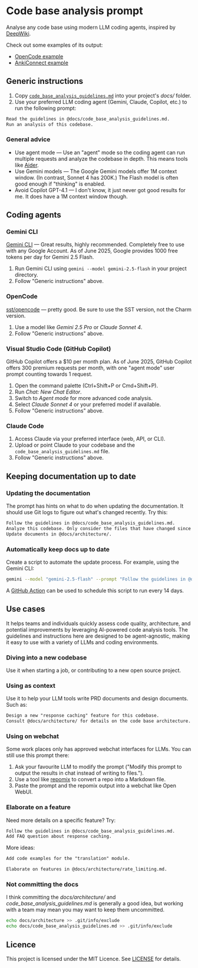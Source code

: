 # Code base analysis prompt

Analyse any code base using modern LLM coding agents, inspired by [DeepWiki](https://deepwiki.com).

Check out some examples of its output:

- [OpenCode example](examples/opencode/index.md)
- [AnkiConnect example](examples/ankiconnect/index.md)

## Generic instructions

1. Copy [`code_base_analysis_guidelines.md`](code_base_analysis_guidelines.md) into your project's _docs/_ folder.
2. Use your preferred LLM coding agent (Gemini, Claude, Copilot, etc.) to run the following prompt:

```markdown
Read the guidelines in @docs/code_base_analysis_guidelines.md.
Run an analysis of this codebase.
```

### General advice

- Use agent mode &mdash; Use an "agent" mode so the coding agent can run multiple requests and analyze the codebase in depth. This means tools like [Aider](https://aider.chat/).
- Use Gemini models &mdash; The Google Gemini models offer 1M context window. (In contrast, Sonnet 4 has 200K.) The Flash model is often good enough if "thinking" is enabled.
- Avoid Copilot GPT-4.1 &mdash; I don't know, it just never got good results for me. It does have a 1M context window though.

## Coding agents

### Gemini CLI

[Gemini CLI](https://github.com/google-gemini/gemini-cli) &mdash; Great results, highly recommended. Completely free to use with any Google Account. As of June 2025, Google provides 1000 free tokens per day for Gemini 2.5 Flash.

1. Run Gemini CLI using `gemini --model gemini-2.5-flash` in your project directory.
2. Follow "Generic instructions" above.

### OpenCode

[sst/opencode](https://github.com/sst/opencode) &mdash; pretty good. Be sure to use the SST version, not the Charm version.

1. Use a model like _Gemini 2.5 Pro_ or _Claude Sonnet 4_.
2. Follow "Generic instructions" above.

### Visual Studio Code (GitHub Copilot)

GitHub Copilot offers a $10 per month plan. As of June 2025, GitHub Copilot offers 300 premium requests per month, with one "agent mode" user prompt counting towards 1 request.

1. Open the command palette (Ctrl+Shift+P or Cmd+Shift+P).
2. Run _Chat: New Chat Editor_.
3. Switch to _Agent mode_ for more advanced code analysis.
4. Select _Claude Sonnet 4_ or your preferred model if available.
5. Follow "Generic instructions" above.

### Claude Code

1. Access Claude via your preferred interface (web, API, or CLI).
2. Upload or point Claude to your codebase and the `code_base_analysis_guidelines.md` file.
3. Follow "Generic instructions" above.

## Keeping documentation up to date

### Updating the documentation

The prompt has hints on what to do when updating the documentation. It should use Git logs to figure out what's changed recently. Try this:

```markdown
Follow the guidelines in @docs/code_base_analysis_guidelines.md.
Analyze this codebase. Only consider the files that have changed since 14 days ago.
Update documents in @docs/architecture/.
```

### Automatically keep docs up to date

Create a script to automate the update process. For example, using the Gemini CLI:

```sh
gemini --model "gemini-2.5-flash" --prompt "Follow the guidelines in @docs/code_base_analysis_guidelines.md. Analyze this codebase. Only consider the files that have changed since 14 days ago. Update documents in @docs/architecture/."
```

A [GitHub Action](https://jasonet.co/posts/scheduled-actions/) can be used to schedule this script to run every 14 days.

## Use cases

It helps teams and individuals quickly assess code quality, architecture, and potential improvements by leveraging AI-powered code analysis tools. The guidelines and instructions here are designed to be agent-agnostic, making it easy to use with a variety of LLMs and coding environments.

### Diving into a new codebase

Use it when starting a job, or contributing to a new open source project.

### Using as context

Use it to help your LLM tools write PRD documents and design documents. Such as:

```markdown
Design a new "response caching" feature for this codebase.
Consult @docs/architecture/ for details on the code base architecture.
```

### Using on webchat

Some work places only has approved webchat interfaces for LLMs. You can still use this prompt there:

1. Ask your favourite LLM to modify the prompt ("Modify this prompt to output the results in chat instead of writing to files.").
2. Use a tool like [repomix](https://repomix.com/) to convert a repo into a Markdown file.
3. Paste the prompt and the repomix output into a webchat like Open WebUI.

### Elaborate on a feature

Need more details on a specific feature? Try:

```markdown
Follow the guidelines in @docs/code_base_analysis_guidelines.md.
Add FAQ question about response caching.
```

More ideas:

```markdown
Add code examples for the "translation" module.

Elaborate on features in @docs/architecture/rate_limiting.md.
```

### Not committing the docs

I think committing the _docs/architecture/_ and _code_base_analysis_guidelines.md_ is generally a good idea, but working with a team may mean you may want to keep them uncommitted.

```sh
echo docs/architecture >> .git/info/exclude
echo docs/code_base_analysis_guidelines.md >> .git/info/exclude
```

## Licence

This project is licensed under the MIT Licence. See [LICENSE](LICENSE.md) for details.
